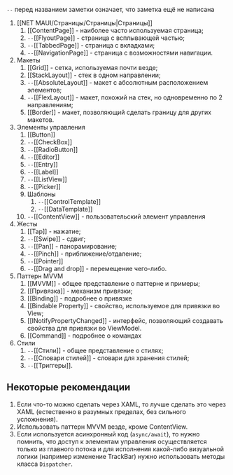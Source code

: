 `--` перед названием заметки означает, что заметка ещё не написана
1. [[NET MAUI/Страницы/Страницы|Страницы]]
	1. [[ContentPage]] - наиболее часто используемая страница;
	2. `--`[[FlyoutPage]] - страница с всплывающей частью;
	3. `--`[[TabbedPage]] - страница с вкладками;
	4. `--`[[NavigationPage]] - страница с возможностями навигации.
2. Макеты
	1. [[Grid]] - сетка, используемая почти везде;
	2. [[StackLayout]] - стек в одном направлении;
	3. `--`[[AbsoluteLayout]] - макет с абсолютным расположением элементов;
	4. `--`[[FlexLayout]] - макет, похожий на стек, но одновременно по 2 направлениям;
	5. [[Border]] - макет, позволяющий сделать границу для других макетов.
3. Элементы управления
	1. [[Button]]
	2. `--`[[CheckBox]]
	3. `--`[[RadioButton]]	
	4. `--`[[Editor]]
	5. `--`[[Entry]]
	6. `--`[[Label]]
	7. `--`[[ListView]]
	8. `--`[[Picker]]
	9. Шаблоны
		1. `--`[[ControlTemplate]]
		2. `--`[[DataTemplate]]
	10. `--`[[ContentView]] - пользовательский элемент управления
4. Жесты
	1. [[Tap]] - нажатие;
	2. `--`[[Swipe]] - сдвиг;
	3. `--`[[Pan]] - панорамирование;
	4. `--`[[Pinch]] - приближение/отдаление;
	5. `--`[[Pointer]]
	6. `--`[[Drag and drop]] - перемещение чего-либо.
5. Паттерн MVVM
	1. [[MVVM]] - общее представление о паттерне и примеры;
	2. [[Привязка]] - механизм привязки;
	3. [[Binding]] - подробнее о привязке
	4. [[Bindable Property]] - свойство, используемое для привязки во View;
	5. [[INotifyPropertyChanged]] - интерфейс, позволяющий создавать свойства для привязки во ViewModel.
	6. [[Command]] - подробнее о командах
6.  Стили
	1. `--`[[Стили]] - общее представление о стилях;
	2. `--`[[Словари стилей]] - словари для хранения стилей;
	3. `--`[[Триггеры]].

## Некоторые рекомендации

1. Если что-то можно сделать через XAML, то лучше сделать это через XAML (естественно в разумных пределах, без сильного усложнения).
2. Использовать паттерн MVVM везде, кроме ContentView.
3. Если используется асинхронный код (`async/await`), то нужно помнить, что доступ к элементам управления осуществляется только из главного потока и для исполнения какой-либо визуальной логики (например изменение TrackBar) нужно использовать методы класса `Dispatcher`.